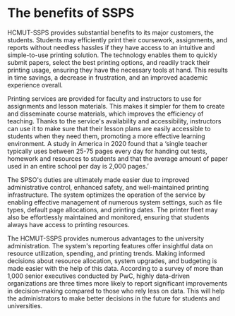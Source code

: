 # The benefits of SSPS

HCMUT-SSPS provides substantial benefits to its major customers, the students. Students may efficiently print their coursework, assignments, and reports without needless hassles if they have access to an intuitive and simple-to-use printing solution. The technology enables them to quickly submit papers, select the best printing options, and readily track their printing usage, ensuring they have the necessary tools at hand. This results in time savings, a decrease in frustration, and an improved academic experience overall.

Printing services are provided for faculty and instructors to use for assignments and lesson materials. This makes it simpler for them to create and disseminate course materials, which improves the efficiency of teaching. Thanks to the service's availability and accessibility, instructors can use it to make sure that their lesson plans are easily accessible to students when they need them, promoting a more effective learning environment. A study in America in 2020 found that a ‘single teacher typically uses between 25-75 pages every day for handing out tests, homework and resources to students and that the average amount of paper used in an entire school per day is 2,000 pages.’

The SPSO's duties are ultimately made easier due to improved administrative control, enhanced safety, and well-maintained printing infrastructure. The system optimizes the operation of the service by enabling effective management of numerous system settings, such as file types, default page allocations, and printing dates. The printer fleet may also be effortlessly maintained and monitored, ensuring that students always have access to printing resources.

The HCMUT-SSPS provides numerous advantages to the university administration. The system's reporting features offer insightful data on resource utilization, spending, and printing trends. Making informed decisions about resource allocation, system upgrades, and budgeting is made easier with the help of this data. According to a survey of more than 1,000 senior executives conducted by PwC, highly data-driven organizations are three times more likely to report significant improvements in decision-making compared to those who rely less on data. This will help the administrators to make better decisions in the future for students and universities.
